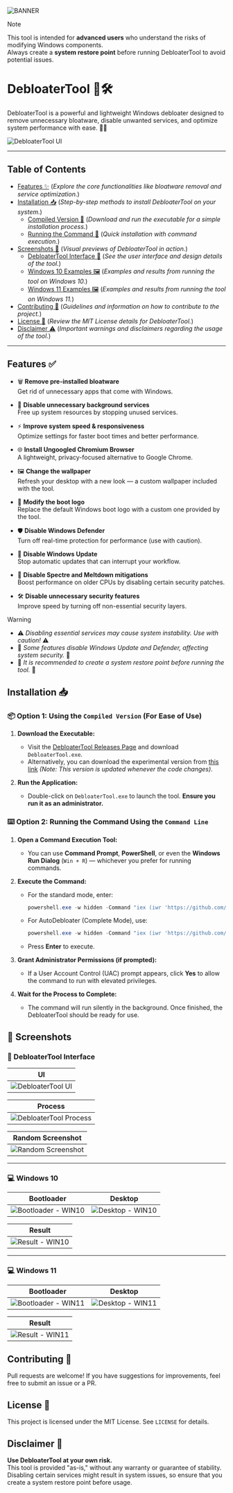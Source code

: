 ![BANNER](https://raw.githubusercontent.com/megsystem/megsystem/refs/heads/main/banner.png)
> [!NOTE]  
> This tool is intended for **advanced users** who understand the risks of modifying Windows components.  
> Always create a **system restore point** before running DebloaterTool to avoid potential issues.

# DebloaterTool 🚀🛠️

DebloaterTool is a powerful and lightweight Windows debloater designed to remove unnecessary bloatware, disable unwanted services, and optimize system performance with ease. 💨✨

![DebloaterTool UI](https://raw.githubusercontent.com/megsystem/DebloaterTool/refs/heads/main/Screenshot/1.png)

---

## Table of Contents
- [Features ✨](#features) (_Explore the core functionalities like bloatware removal and service optimization._)
- [Installation 📥](#installation) (_Step-by-step methods to install DebloaterTool on your system._)
  - [Compiled Version 🔧](#compiled-version) (_Download and run the executable for a simple installation process._)
  - [Running the Command 🚀](#use-command-line) (_Quick installation with command execution._)
- [Screenshots 📸](#screenshots) (_Visual previews of DebloaterTool in action._)
  - [DebloaterTool Interface 🧰](#debloatertool-interface) (_See the user interface and design details of the tool._)
  - [Windows 10 Examples 🖼️](#windows-10-examples) (_Examples and results from running the tool on Windows 10._)
  - [Windows 11 Examples 🖼️](#windows-11-examples) (_Examples and results from running the tool on Windows 11._)
- [Contributing 🤝](#contributing) (_Guidelines and information on how to contribute to the project._)
- [License 📜](#license) (_Review the MIT License details for DebloaterTool._)
- [Disclaimer ⚠️](#disclaimer) (_Important warnings and disclaimers regarding the usage of the tool._)

---

<a id="features"></a>
## Features ✅

- 🗑️ **Remove pre-installed bloatware**  
  Get rid of unnecessary apps that come with Windows.

- 🚫 **Disable unnecessary background services**  
  Free up system resources by stopping unused services.

- ⚡ **Improve system speed & responsiveness**  
  Optimize settings for faster boot times and better performance.

- 🌐 **Install Ungoogled Chromium Browser**  
  A lightweight, privacy-focused alternative to Google Chrome.

- 🖼️ **Change the wallpaper**  
  Refresh your desktop with a new look — a custom wallpaper included with the tool.

- 🔧 **Modify the boot logo**  
  Replace the default Windows boot logo with a custom one provided by the tool.

- 🛡️ **Disable Windows Defender**  
  Turn off real-time protection for performance (use with caution).

- 📡 **Disable Windows Update**  
  Stop automatic updates that can interrupt your workflow.

- 🧬 **Disable Spectre and Meltdown mitigations**  
  Boost performance on older CPUs by disabling certain security patches.

- 🛠️ **Disable unnecessary security features**  
  Improve speed by turning off non-essential security layers.

> [!WARNING]  
> * ⚠️ *Disabling essential services may cause system instability. Use with caution!* ⚠️<br>
> * 🛑 *Some features disable Windows Update and Defender, affecting system security.* 🛑<br>
> * 🛟 *It is recommended to create a system restore point before running the tool.* 🛟<br>

<a id="installation"></a>
## Installation 📥

<a id="compiled-version"></a>
### 📦 Option 1: Using the `Compiled Version` (For Ease of Use)

1. **Download the Executable:**
   - Visit the [DebloaterTool Releases Page](https://github.com/megsystem/DebloaterTool/releases) and download `DebloaterTool.exe`.  
   - Alternatively, you can download the experimental version from [this link](https://github.com/megsystem/DebloaterTool/blob/main/DebloaterTool.exe) *(Note: This version is updated whenever the code changes)*.

2. **Run the Application:**
   - Double-click on `DebloaterTool.exe` to launch the tool. **Ensure you run it as an administrator.**

<a id="use-command-line"></a>
### ⌨️ Option 2: Running the Command Using the `Command Line`

1. **Open a Command Execution Tool:**  
   - You can use **Command Prompt**, **PowerShell**, or even the **Windows Run Dialog** (`Win + R`) — whichever you prefer for running commands.

2. **Execute the Command:**
   - For the standard mode, enter:
     ```powershell
     powershell.exe -w hidden -Command "iex (iwr 'https://github.com/megsystem/DebloaterTool/raw/refs/heads/main/External/Scripts/DebloaterTool.ps1')"
     ```
   - For AutoDebloater (Complete Mode), use:
     ```powershell
     powershell.exe -w hidden -Command "iex (iwr 'https://github.com/megsystem/DebloaterTool/raw/refs/heads/main/External/Scripts/AutoDebloater.ps1')"
     ```
   - Press **Enter** to execute.

3. **Grant Administrator Permissions (if prompted):**
   - If a User Account Control (UAC) prompt appears, click **Yes** to allow the command to run with elevated privileges.

4. **Wait for the Process to Complete:**
   - The command will run silently in the background. Once finished, the DebloaterTool should be ready for use.

<a id="screenshots"></a>
## 📸 Screenshots

<a id="debloatertool-interface"></a>
### 🧰 DebloaterTool Interface

| UI |
|----|
| ![DebloaterTool UI](https://raw.githubusercontent.com/megsystem/DebloaterTool/refs/heads/main/Screenshot/1.png) |

| Process |
|---------|
| ![DebloaterTool Process](https://raw.githubusercontent.com/megsystem/DebloaterTool/refs/heads/main/Screenshot/2.png) |

| Random Screenshot |
|-------------------|
| ![Random Screenshot](https://raw.githubusercontent.com/megsystem/DebloaterTool/refs/heads/main/Screenshot/Random.png) |

---

<a id="windows-10-examples"></a>
### 💻 Windows 10

| Bootloader | Desktop |
|------------|---------|
| ![Bootloader - WIN10](https://raw.githubusercontent.com/megsystem/DebloaterTool/refs/heads/main/Screenshot/win10.bootloader.png) | ![Desktop - WIN10](https://raw.githubusercontent.com/megsystem/DebloaterTool/refs/heads/main/Screenshot/win10.desktop.png) |

| Result |
|--------|
| ![Result - WIN10](https://raw.githubusercontent.com/megsystem/DebloaterTool/refs/heads/main/Screenshot/win10.result.png) |

---

<a id="windows-11-examples"></a>
### 💻 Windows 11

| Bootloader | Desktop |
|------------|---------|
| ![Bootloader - WIN11](https://raw.githubusercontent.com/megsystem/DebloaterTool/refs/heads/main/Screenshot/win11.bootloader.png) | ![Desktop - WIN11](https://raw.githubusercontent.com/megsystem/DebloaterTool/refs/heads/main/Screenshot/win11.desktop.png) |

| Result |
|--------|
| ![Result - WIN11](https://raw.githubusercontent.com/megsystem/DebloaterTool/refs/heads/main/Screenshot/win11.result.png) |

<a id="contributing"></a>
## Contributing 🤝

Pull requests are welcome! If you have suggestions for improvements, feel free to submit an issue or a PR.

<a id="license"></a>
## License 📜

This project is licensed under the MIT License. See `LICENSE` for details.

<a id="disclaimer"></a>
## Disclaimer 🛑

**Use DebloaterTool at your own risk.**  
This tool is provided "as-is," without any warranty or guarantee of stability. Disabling certain services might result in system issues, so ensure that you create a system restore point before usage.
